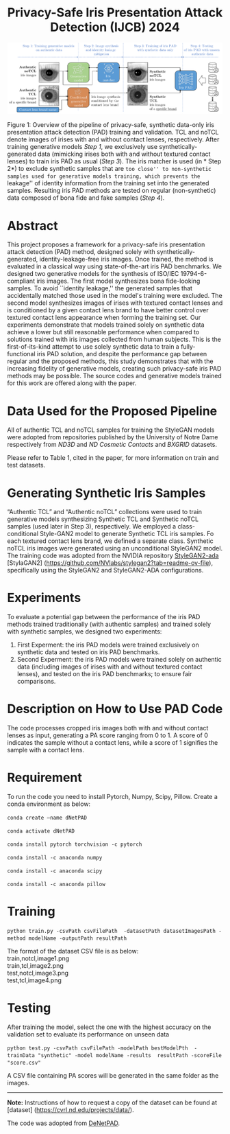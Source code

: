 
# <center> Privacy-Safe Iris Presentation Attack Detection (IJCB) 2024 </center>

![pipiline](https://github.com/CVRL/PrivacySafeIrisPAD/blob/main/pipiline.png)

Figure 1: Overview of the pipeline of privacy-safe, synthetic data-only iris presentation attack detection (PAD) training and validation. TCL and noTCL denote images of irises with and without contact lenses, respectively. After training generative models *Step 1*, we exclusively use synthetically-generated data (mimicking irises both with and without textured contact lenses) to train iris PAD as usual (*Step 3*). The iris matcher is used (in * Step 2*) to exclude synthetic samples that are ``too close'' to non-synthetic samples used for generative models training, which prevents the ``leakage'' of identity information from the training set into the generated samples. Resulting iris PAD methods are tested on regular (non-synthetic) data composed of bona fide and fake samples (*Step 4*).

# Abstract

This project proposes a framework for a privacy-safe iris presentation attack detection (PAD) method, designed solely with synthetically-generated, identity-leakage-free iris images. Once trained, the method is evaluated in a classical way using state-of-the-art iris PAD benchmarks. We designed two generative models for the synthesis of ISO/IEC 19794-6-compliant iris images. The first model synthesizes bona fide-looking samples. To avoid ``identity leakage,'' the generated samples that accidentally matched those used in the model's training were excluded. The second model synthesizes images of irises with textured contact lenses and is conditioned by a given contact lens brand to have better control over textured contact lens appearance when forming the training set. Our experiments demonstrate that models trained solely on synthetic data achieve a lower but still reasonable performance when compared to solutions trained with iris images collected from human subjects. This is the first-of-its-kind attempt to use solely synthetic data to train a fully-functional iris PAD solution, and despite the performance gap between regular and the proposed methods, this study demonstrates that with the increasing fidelity of generative models, creating such privacy-safe iris PAD methods may be possible. The source codes and generative models trained for this work are offered along with the paper.

# Data Used for the Proposed Pipeline
All of authentic TCL and noTCL samples for training the StyleGAN models were adopted from repositories published by the University of Notre Dame respectively from *ND3D* and *ND Cosmetic Contacts* and *BXGRID* datasets.

Please refer to Table 1, cited in the paper, for more information on train and test datasets.

# Generating Synthetic Iris Samples

“Authentic TCL” and “Authentic noTCL” collections were used to train generative models synthesizing Synthetic TCL and Synthetic noTCL samples (used later in Step
3), respectively. We employed a class-conditional Style-GAN2 model to generate Synthetic TCL iris samples. Fo each textured contact lens brand, we defined a separate class. Synthetic noTCL iris images were generated using an unconditional StyleGAN2 model. The training code was adopted from the NVIDIA repository [StyleGAN2-ada](https://github.com/NVlabs/stylegan2-ada-pytorch) [StylaGAN2] (https://github.com/NVlabs/stylegan2?tab=readme-ov-file), specifically using the StyleGAN2 and StyleGAN2-ADA configurations. 


# Experiments 
To evaluate a potential gap between the performance of the iris PAD methods trained traditionally (with authentic samples) and trained solely with synthetic samples, we designed two experiments:

 1. First Experment:  the iris PAD models were trained exclusively on synthetic data and tested on iris PAD benchmarks.
 2. Second Experment:   the iris PAD models were trained solely on authentic data (including images of irises with and without textured contact lenses), and tested on the iris PAD benchmarks; to ensure fair comparisons.


# Description on How to Use PAD Code

The code processes cropped iris images both with and without contact lenses as input, generating a PA score ranging from 0 to 1. A score of 0 indicates the sample without a contact lens, while a score of 1 signifies the sample with a contact lens.

# Requirement
To run the code you need to install Pytorch, Numpy, Scipy, Pillow. Create a conda environment as below: 

```conda create —name dNetPAD```

```conda activate dNetPAD```

```conda install pytorch torchvision -c pytorch```

```conda install -c anaconda numpy``` 

```conda install -c anaconda scipy```

```conda install -c anaconda pillow``` 


# Training
```python train.py -csvPath csvFilePath  -datasetPath datasetImagesPath -method modelName -outputPath resultPath```

The format of the dataset CSV file is as below:
<br>train,notcl,image1.png
<br>train,tcl,image2.png
<br>test,notcl,image3.png
<br>test,tcl,image4.png

# Testing
After training the model, select the one with the highest accuracy on the validation set to evaluate its performance on unseen data

```python test.py -csvPath csvFilePath -modelPath bestModelPth  -trainData "synthetic" -model modelName -results  resultPath -scoreFile "score.csv"```

A CSV file containing PA scores will be generated in the same folder as the images.

___________________________________________________________________________________________
**Note:** Instructions of how to request a copy of the dataset can be found at [dataset] (https://cvrl.nd.edu/projects/data/). 


The code was adopted from [DeNetPAD](https://github.com/iPRoBe-lab/D-NetPAD/tree/master).
